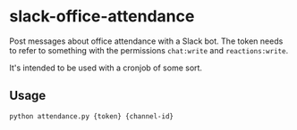# slack-office-attendance

Post messages about office attendance with a Slack bot. The token needs to refer to something with the permissions `chat:write` and `reactions:write`.

It's intended to be used with a cronjob of some sort.

## Usage

```
python attendance.py {token} {channel-id}
```
